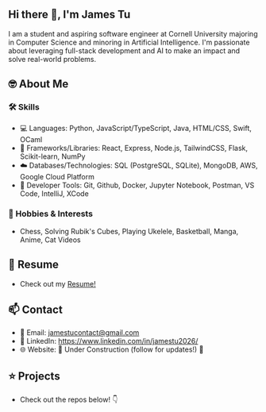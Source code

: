 ## Hi there 👋, I'm James Tu 
I am a student and aspiring software engineer at Cornell University majoring in Computer Science and minoring in Artificial Intelligence. I'm passionate about leveraging full-stack development and AI to make an impact and solve real-world problems.
## 🤓 About Me 
### 🛠️ Skills 
- 💻 Languages: Python, JavaScript/TypeScript, Java, HTML/CSS, Swift, OCaml
- 📖 Frameworks/Libraries: React, Express, Node.js, TailwindCSS, Flask, Scikit-learn, NumPy
- ☁️ Databases/Technologies: SQL (PostgreSQL, SQLite), MongoDB, AWS, Google Cloud Platform
- 🧰 Developer Tools: Git, Github, Docker, Jupyter Notebook, Postman, VS Code, IntelliJ, XCode

### 🏀 Hobbies & Interests
- Chess, Solving Rubik's Cubes, Playing Ukelele, Basketball, Manga, Anime, Cat Videos

## 📝 Resume
- Check out my [Resume!](https://drive.google.com/file/d/1X28yBmdM9jKJnFuRYqCa2szSNJ3PMiBx/view?usp=sharing) 
## 📫 Contact
- 📧 Email: [jamestucontact@gmail.com](mailto:jamestucontact@gmail.com)
- 🤝 LinkedIn: https://www.linkedin.com/in/jamestu2026/
- 🌐 Website: 🚧 Under Construction (follow for updates!) 🚧
## ⭐ Projects
- Check out the repos below! 👇

<!--
**JamesDos/JamesDos** is a ✨ _special_ ✨ repository because its `README.md` (this file) appears on your GitHub profile.

Here are some ideas to get you started:

- 🔭 I’m currently working on ...
- 🌱 I’m currently learning ...
- 👯 I’m looking to collaborate on ...
- 🤔 I’m looking for help with ...
- 💬 Ask me about ...
- 📫 How to reach me: ...
- 😄 Pronouns: ...
- ⚡ Fun fact: ...
-->

